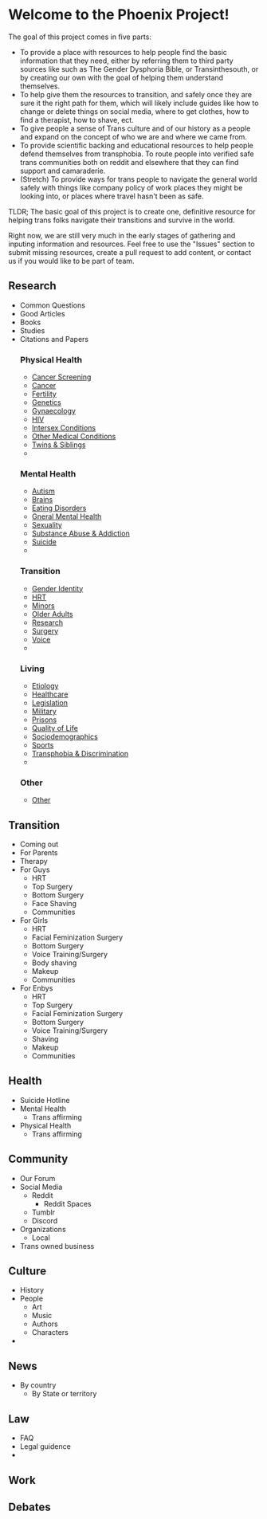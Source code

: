 # Welcome to the Phoenix Project!

The goal of this project comes in five parts: 
- To provide a place with resources to help people find the basic information that they need, either by referring them to third party sources like such as The Gender Dysphoria Bible, or Transinthesouth, or by creating our own with the goal of helping them understand themselves. 
- To help give them the resources to transition, and safely once they are sure it the right path for them, which will likely include guides like how to change or delete things on social media, where to get clothes, how to find a therapist, how to shave, ect. 
- To give people a sense of Trans culture and of our history as a people and expand on the concept of who we are and where we came from. 
- To provide scientific backing and educational resources to help people defend themselves from transphobia. To route people into verified safe trans communities both on reddit and elsewhere that they can find support and camaraderie. 
- (Stretch) To provide ways for trans people to navigate the general world safely with things like company policy of work places they might be looking into, or places where travel hasn't been as safe.

TLDR; The basic goal of this project is to create one, definitive resource for helping trans folks navigate their transitions and survive in the world.

Right now, we are still very much in the early stages of gathering and inputing information and resources. Feel free to use the "Issues" section to submit missing resources, create a pull request to add content, or contact us if you would like to be part of team.


## Research
 - Common Questions
 - Good Articles
 - Books
 - Studies
 - Citations and Papers
   ### Physical Health
   - [Cancer Screening](research/citations/screening.md)
   - [Cancer](research/citations/cancer.md)
   - [Fertility](research/citations/fertility.md)
   - [Genetics](research/citations/genetics.md)
   - [Gynaecology](research/citations/gynaecology.md)
   - [HIV](research/citations/hiv.md)
   - [Intersex Conditions](research/citations/intersex.md)
   - [Other Medical Conditions](research/citations/other-medical.md)
   - [Twins & Siblings](research/citations/siblings.md)
   - 
   ### Mental Health
   - [Autism](research/citations/autism.md)
   - [Brains](research/citations/brains.md)
   - [Eating Disorders](research/citations/eating-disorder.md)
   - [Gneral Mental Health](research/citations/mental-health.md)
   - [Sexuality](research/citations/sexuality.md)
   - [Substance Abuse & Addiction](research/citations/addiction.md)
   - [Suicide](research/citations/suicide.md)
   - 
   ### Transition
   - [Gender Identity](research/citations/identity.md)
   - [HRT](research/citations/hrt.md)
   - [Minors](research/citations/minors.md)
   - [Older Adults](research/citations/seniors.md)
   - [Research](research/citations/research.md)
   - [Surgery](research/citations/surgery.md)
   - [Voice](research/citations/voice.md)
   - 
   ### Living
   - [Etiology](research/citations/causes.md)
   - [Healthcare](research/citations/healthcare.md)
   - [Legislation](research/citations/legislation.md)
   - [Military](research/citations/military.md)
   - [Prisons](research/citations/prisons.md)
   - [Quality of Life](research/citations/quality-of-life.md)
   - [Sociodemographics](research/citations/demography.md)
   - [Sports](research/citations/sports.md)
   - [Transphobia & Discrimination](research/citations/transphobia.md)
   - 
   ### Other
   - [Other](research/citations/other.md)



## Transition
  - Coming out
  - For Parents
  - Therapy
  - For Guys
    - HRT
    - Top Surgery
    - Bottom Surgery
    - Face Shaving
    - Communities
  - For Girls
    - HRT
    - Facial Feminization Surgery
    - Bottom Surgery
    - Voice Training/Surgery
    - Body shaving
    - Makeup
    - Communities
  - For Enbys
    - HRT
    - Top Surgery
    - Facial Feminization Surgery
    - Bottom Surgery
    - Voice Training/Surgery
    - Shaving
    - Makeup
    - Communities

## Health
  - Suicide Hotline
  - Mental Health
    - Trans affirming 
  - Physical Health
    - Trans affirming


## Community
  - Our Forum
  - Social Media
    - Reddit
      - Reddit Spaces
    - Tumblr
    - Discord
  - Organizations
    - Local
  - Trans owned business
  
## Culture
  - History
  - People
    - Art
    - Music
    - Authors
    - Characters
  - 

## News
  - By country
    - By State or territory

## Law
  - FAQ
  - Legal guidence
  - 

## Work

## Debates
